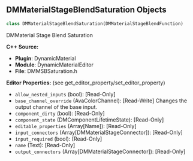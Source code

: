 ## DMMaterialStageBlendSaturation Objects

```python
class DMMaterialStageBlendSaturation(DMMaterialStageBlendFunction)
```

DMMaterial Stage Blend Saturation

**C++ Source:**

- **Plugin**: DynamicMaterial
- **Module**: DynamicMaterialEditor
- **File**: DMMSBSaturation.h

**Editor Properties:** (see get_editor_property/set_editor_property)

- ``allow_nested_inputs`` (bool):  [Read-Only]
- ``base_channel_override`` (AvaColorChannel):  [Read-Write] Changes the output channel of the base input.
- ``component_dirty`` (bool):  [Read-Only]
- ``component_state`` (DMComponentLifetimeState):  [Read-Only]
- ``editable_properties`` (Array[Name]):  [Read-Only]
- ``input_connectors`` (Array[DMMaterialStageConnector]):  [Read-Only]
- ``input_required`` (bool):  [Read-Only]
- ``name`` (Text):  [Read-Only]
- ``output_connectors`` (Array[DMMaterialStageConnector]):  [Read-Only]

<a id="unreal.DMMaterialStageBlendScreen"></a>
